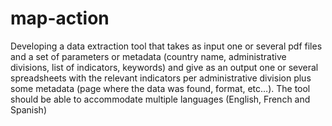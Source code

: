 # map-action
Developing a data extraction tool that takes
as input one or several pdf files and a set of
parameters or metadata (country name, administrative
divisions, list of indicators, keywords) and give as an
output one or several spreadsheets with the relevant
indicators per administrative division plus some
metadata (page where the data was found, format,
etc…). The tool should be able to accommodate
multiple languages (English, French and Spanish)
